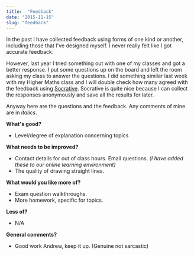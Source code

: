 ```yaml
---
title:  "Feedback"
date: "2015-11-15"
slug: "feedback"
---
```

In the past I have collected feedback using forms of one kind or another, including those that I've designed myself. I never really felt like I got accurate feedback. 

However, last year I tried something out with one of my classes and got a better response. I put some questions up on the board and left the room asking my class to answer the questions. I did something similar last week with my Higher Maths class and I will double check how many agreed with the feedback using [Socrative][socrative]. Socrative is quite nice because I can collect the responses anonymously and save all the results for later.

Anyway here are the questions and the feedback. Any comments of mine are in _italics_.

__What's good?__

- Level/degree of explanation concerning topics

__What needs to be improved?__

- Contact details for out of class hours. Email questions. _(I have added these to our online learning environment)_
- The quality of drawing straight lines. 

__What would you like more of?__

- Exam question walkthroughs.
- More homework, specific for topics.

__Less of?__

- N/A

__General comments?__

- Good work Andrew, keep it up. (Genuine not sarcastic)


[socrative]:       http://socrative.com/